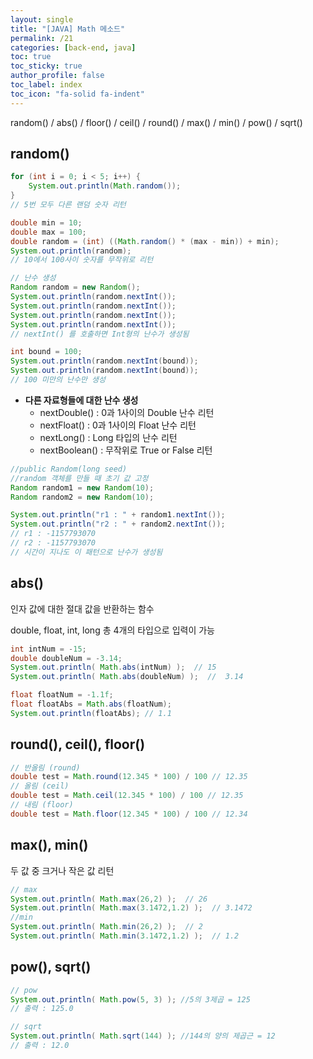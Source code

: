 ```yaml
---
layout: single
title: "[JAVA] Math 메소드"
permalink: /21
categories: [back-end, java]
toc: true
toc_sticky: true
author_profile: false
toc_label: index
toc_icon: "fa-solid fa-indent"
---
```


random() / abs() / floor() / ceil() / round() / max() / min() / pow() / sqrt()

## random()


```java
for (int i = 0; i < 5; i++) {
    System.out.println(Math.random());
}
// 5번 모두 다른 랜덤 숫자 리턴
```

```java
double min = 10;
double max = 100;
double random = (int) ((Math.random() * (max - min)) + min);
System.out.println(random);
// 10에서 100사이 숫자를 무작위로 리턴
```

```java
// 난수 생성
Random random = new Random();
System.out.println(random.nextInt());
System.out.println(random.nextInt());
System.out.println(random.nextInt());
System.out.println(random.nextInt());
// nextInt() 를 호출하면 Int형의 난수가 생성됨
```

```java
int bound = 100;
System.out.println(random.nextInt(bound));
System.out.println(random.nextInt(bound));
// 100 미만의 난수만 생성
```

- **다른 자료형들에 대한 난수 생성**
    - nextDouble() : 0과 1사이의 Double 난수 리턴
    - nextFloat() : 0과 1사이의 Float 난수 리턴
    - nextLong() : Long 타입의 난수 리턴
    - nextBoolean() : 무작위로 True or False 리턴

```java
//public Random(long seed)
//random 객체를 만들 때 초기 값 고정
Random random1 = new Random(10);
Random random2 = new Random(10);

System.out.println("r1 : " + random1.nextInt());
System.out.println("r2 : " + random2.nextInt());
// r1 : -1157793070
// r2 : -1157793070
// 시간이 지나도 이 패턴으로 난수가 생성됨
```

## abs()

인자 값에 대한 절대 값을 반환하는 함수

double, float, int, long 총 4개의 타입으로 입력이 가능


```java
int intNum = -15;
double doubleNum = -3.14;
System.out.println( Math.abs(intNum) );  // 15
System.out.println( Math.abs(doubleNum) );  //  3.14

float floatNum = -1.1f;
float floatAbs = Math.abs(floatNum);
System.out.println(floatAbs); // 1.1
```

## round(), ceil(), floor()


```java
// 반올림 (round)
double test = Math.round(12.345 * 100) / 100 // 12.35
// 올림 (ceil)
double test = Math.ceil(12.345 * 100) / 100 // 12.35
// 내림 (floor)
double test = Math.floor(12.345 * 100) / 100 // 12.34
```

## max(), min()

두 값 중 크거나 작은 값 리턴


```java
// max
System.out.println( Math.max(26,2) );  // 26
System.out.println( Math.max(3.1472,1.2) );  // 3.1472
//min
System.out.println( Math.min(26,2) );  // 2
System.out.println( Math.min(3.1472,1.2) );  // 1.2
```

## pow(), sqrt()


```java
// pow
System.out.println( Math.pow(5, 3) ); //5의 3제곱 = 125
// 출력 : 125.0

// sqrt
System.out.println( Math.sqrt(144) ); //144의 양의 제곱근 = 12
// 출력 : 12.0
```
